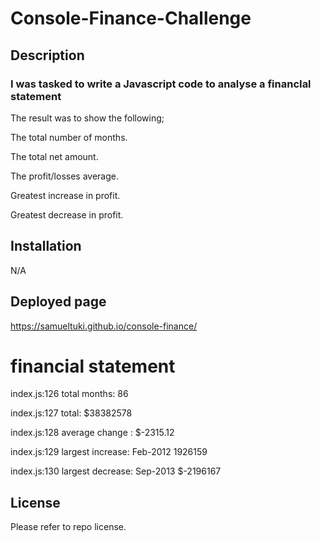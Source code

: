 # Console-Finance-Challenge
## Description
### I was tasked to write a Javascript code to analyse a financIal statement

The result was to show the following;

The total number of months.

The total net amount.

The profit/losses average.

Greatest increase in profit.

Greatest decrease in profit.

## Installation
N/A

## Deployed page

https://samueltuki.github.io/console-finance/

financial statement
==================================
index.js:126 total months: 86

index.js:127 total: $38382578

index.js:128 average change : $-2315.12

index.js:129 largest increase: Feb-2012 1926159

index.js:130 largest decrease: Sep-2013 $-2196167


## License

Please refer to repo license.
